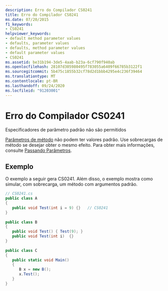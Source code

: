 ```yaml
---
description: Erro do Compilador CS0241
title: Erro do Compilador CS0241
ms.date: 07/20/2015
f1_keywords:
- CS0241
helpviewer_keywords:
- default method parameter values
- defaults, parameter values
- defaults, method parameter values
- default parameter values
- CS0241
ms.assetid: be31b194-3de5-4aab-b23a-6cf790f940ab
ms.openlocfilehash: 28107d305980495f783055a6409f66785b3122f1
ms.sourcegitcommit: 5b475c1855b32cf78d2d1bbb4295e4c236f39464
ms.translationtype: MT
ms.contentlocale: pt-BR
ms.lasthandoff: 09/24/2020
ms.locfileid: "91203001"
---
```

# <a name="compiler-error-cs0241"></a>Erro do Compilador CS0241

Especificadores de parâmetro padrão não são permitidos  
  
 [Parâmetros de método](../language-reference/keywords/method-parameters.md) não podem ter valores padrão. Use sobrecargas de método se desejar obter o mesmo efeito. Para obter mais informações, consulte [Passando Parâmetros](../programming-guide/classes-and-structs/passing-parameters.md).  
  
## <a name="example"></a>Exemplo  

 O exemplo a seguir gera CS0241. Além disso, o exemplo mostra como simular, com sobrecarga, um método com argumentos padrão.  
  
```csharp  
// CS0241.cs  
public class A  
{  
   public void Test(int i = 9) {}   // CS0241  
}  
  
public class B  
{  
   public void Test() { Test(9); }  
   public void Test(int i)  {}  
}  
  
public class C  
{  
   public static void Main()  
   {
      B x = new B();  
      x.Test();  
   }  
}  
```
